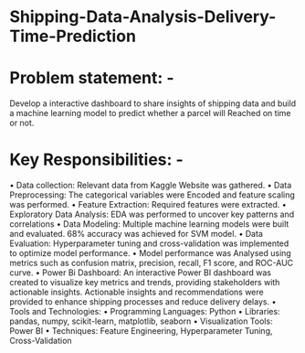 # Shipping-Data-Analysis-Delivery-Time-Prediction

# Problem statement: -
Develop a interactive dashboard to share insights of shipping data and build a machine learning model to predict whether a parcel will Reached on time or not.

# Key Responsibilities: -
•	Data collection: Relevant data from Kaggle Website was gathered.
•	Data Preprocessing: The categorical variables were Encoded and feature scaling was performed.
•	Feature Extraction: Required features were extracted.
•	Exploratory Data Analysis: EDA was performed to uncover key patterns and correlations
•	Data Modeling: Multiple machine learning models were built and evaluated. 68% accuracy was achieved for SVM model.
•	Data Evaluation: Hyperparameter tuning and cross-validation was implemented to optimize model performance.
•	Model performance was Analysed using metrics such as confusion matrix, precision, recall, F1 score, and ROC-AUC curve.
•	Power Bi Dashboard: An interactive Power BI dashboard was created to visualize key metrics and trends, providing stakeholders with actionable insights. Actionable insights and recommendations were provided to enhance shipping processes and reduce delivery delays.
•	Tools and Technologies:
•	Programming Languages: Python
•	Libraries: pandas, numpy, scikit-learn, matplotlib, seaborn
•	Visualization Tools: Power BI
•	Techniques: Feature Engineering, Hyperparameter Tuning, Cross-Validation

